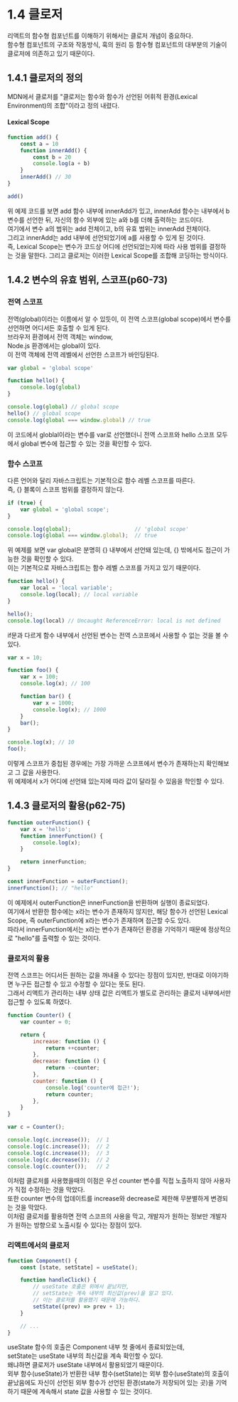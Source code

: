 
# 1.4 클로저

리액트의 함수형 컴포넌트를 이해하기 위해서는 클로저 개념이 중요하다.  
함수형 컴포넌트의 구조와 작동방식, 훅의 원리 등 함수형 컴포넌트의 대부분의 기술이 클로저에 의존하고 있기 때문이다.  

## 1.4.1 클로저의 정의
MDN에서 클로저를 "클로저는 함수와 함수가 선언된 어휘적 환경(Lexical Environment)의 조합"이라고 정의 내렸다.  

#### Lexical Scope

```javascript
function add() {
    const a = 10
    function innerAdd() {
        const b = 20
        console.log(a + b)
    }
    innerAdd() // 30
}

add()
```
위 예제 코드를 보면 add 함수 내부에 innerAdd가 있고, innerAdd 함수는 내부에서 b 변수를 선언한 뒤, 자신의 함수 외부에 있는 a와 b를 더해 출력하는 코드이다.  
여기에서 변수 a의 범위는 add 전체이고, b의 유효 범위는 innerAdd 전체이다.  
그리고 innerAdd는 add 내부에 선언되었기에 a를 사용할 수 있게 된 것이다.  
즉, Lexical Scope는 변수가 코드상 어디에 선언되었는지에 따라 사용 범위를 결정하는 것을 말한다. 
그리고 클로저는 이러한  Lexical Scope를 조합해 코딩하는 방식이다.  

## 1.4.2 변수의 유효 범위, 스코프(p60-73)

### 전역 스코프
전역(global)이라는 이름에서 알 수 있듯이, 이 전역 스코프(global scope)에서 변수를 선언하면 어디서든 호출할 수 있게 된다.  
브라우저 환경에서 전역 객체는 window,  
Node.js 환경에서는 global이 있다.  
이 전역 객체에 전역 레벨에서 선언한 스코프가 바인딩된다.  

```javascript
var global = 'global scope'

function hello() {
    console.log(global)
}

console.log(global) // global scope
hello() // global scope
console.log(global === window.global) // true
```
이 코드에서 globlal이라는 변수를 var로 선언했더니 전역 스코프와 hello 스코프 모두에서 global 변수에 접근할 수 있는 것을 확인할 수 있다.  

### 함수 스코프 
다른 언어와 달리 자바스크립트는 기본적으로 함수 레벨 스코프를 따른다.  
즉, {} 블록이 스코프 범위를 결정하지 않는다.  

```javascript
if (true) {
    var global = 'global scope';
}

console.log(global);                    // 'global scope'
console.log(global === window.global);  // true
```
위 예제를 보면 var global은 분명히 {} 내부에서 선언돼 있는데, {} 밖에서도 접근이 가능한 것을 확인할 수 있다.  
이는 기본적으로 자바스크립트는 함수 레벨 스코프를 가지고 있기 때문이다.  

```javascript
function hello() {
    var local = 'local variable';
    console.log(local); // local variable
}

hello();
console.log(local) // Uncaught ReferenceError: local is not defined
```
if문과 다르게 함수 내부에서 선언된 변수는 전역 스코프에서 사용할 수 없는 것을 볼 수 있다.

```javascript
var x = 10;

function foo() {
    var x = 100;
    console.log(x); // 100

    function bar() {
        var x = 1000;
        console.log(x); // 1000
    }
    bar();
}

console.log(x); // 10
foo();
```

이렇게 스코프가 중첩된 경우에는 가장 가까운 스코프에서 변수가 존재하는지 확인해보고 그 값을 사용한다.  
위 예제에서 x가 어디에 선언돼 있는지에 따라 값이 달라질 수 있음을 학인할 수 있다.  


## 1.4.3 클로저의 활용(p62-75)

```javascript
function outerFunction() {
    var x = 'hello';
    function innerFunction() {
        console.log(x);
    }

    return innerFunction;
}

const innerFunction = outerFunction();
innerFunction(); // "hello"
```
이 예제에서 outerFunction은 innerFunction을 반환하며 실행이 종료되었다.  
여기에서 반환한 함수에는 x라는 변수가 존재하지 않지만, 해당 함수가 선언된 Lexical Scope, 즉 outerFunction에 x라는 변수가 존재하며 접근할 수도 있다.  
따라서 innerFunction에서는 x라는 변수가 존재하던 환경을 기억하기 때문에 정상적으로 "hello"를 출력할 수 있는 것이다.  

### 클로저의 활용
전역 스코프는 어디서든 원하는 값을 꺼내올 수 있다는 장점이 있지만, 반대로 이야기하면 누구든 접근할 수 있고 수정할 수 있다는 뜻도 된다.  
그래서 리액트가 관리하는 내부 상태 값은 리액트가 별도로 관리하는 클로저 내부에서만 접근할 수 있도록 하였다.

```javascript
function Counter() {
    var counter = 0;

    return {
        increase: function () {
            return ++counter;
        },
        decrease: function () {
            return --counter;
        },
        counter: function () {
            console.log('counter에 접근!');
            return counter;
        },
    }
}

var c = Counter();

console.log(c.increase());  // 1
console.log(c.increase());  // 2
console.log(c.increase());  // 3
console.log(c.decrease());  // 2
console.log(c.counter());   // 2
```

이처럼 클로저를 사용했을때의 이점은 우선 counter 변수를 직접 노출하지 않아 사용자가 직접 수정하는 것을 막았다.   
또한 counter 변수의 업데이트를 increase와 decrease로 제한해 무분별하게 변경되는 것을 막았다.  
이처럼 클로저를 활용하면 전역 스코프의 사용을 막고, 개발자가 원하는 정보만 개발자가 원하는 방향으로 노출시킬 수 있다는 장점이 있다.  

### 리액트에서의 클로저

```javascript
function Component() {
    const [state, setState] = useState();

    function handleClick() {
        // useState 호출은 위에서 끝났지만,
        // setState는 계속 내부의 최신값(prev)을 알고 있다.
        // 이는 클로저를 활용했기 때문에 가능하다.
        setState((prev) => prev + 1);
    }

    // ...
}
```
useState 함수의 호출은 Component 내부 첫 줄에서 종료되었는데,  
setState는 useState 내부의 최신값을 계속 확인할 수 있다.  
왜냐하면 클로저가 useState 내부에서 활용되었기 때문이다.   
외부 함수(useState)가 반환한 내부 함수(setState)는 외부 함수(useState)의 호출이 끝났음에도 자신이 선언된 외부 함수가 선언된 환경(state가 저장되어 있는 곳)을 기억하기 때문에 계속해서 state 값을 사용할 수 있는 것이다.  



















































